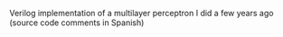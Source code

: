 Verilog implementation of a multilayer perceptron I did a few years ago (source code comments in Spanish)
